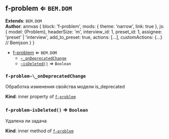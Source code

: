<a name="module_f-problem"></a>

## f-problem ⇐ <code>BEM.DOM</code>
**Extends**: <code>BEM.DOM</code>  
**Author**: annvas
{
    block: 'f-problem',
    mods: {
        theme: 'narrow',
        link: true
    },
    js: {
        model: {Problem},
        headerSize: 'm',
        interview_id: 1,
        preset_id: 1,
        assignee: 'preset' | 'interview',
        add_to_preset: true,
        actions: [...],
        customActions: {...} // Bemjson
    }
 }  

* [f-problem](#module_f-problem) ⇐ <code>BEM.DOM</code>
    * [`~_onDeprecatedChange`](#module_f-problem.._onDeprecatedChange)
    * [`~isDeleted()`](#module_f-problem..isDeleted) ⇒ <code>Boolean</code>

<a name="module_f-problem.._onDeprecatedChange"></a>

### `f-problem~\_onDeprecatedChange`
Обработка изменения свойства модели is_deprecated

**Kind**: inner property of [<code>f-problem</code>](#module_f-problem)  
<a name="module_f-problem..isDeleted"></a>

### `f-problem~isDeleted()` ⇒ <code>Boolean</code>
Удалена ли задача

**Kind**: inner method of [<code>f-problem</code>](#module_f-problem)  
